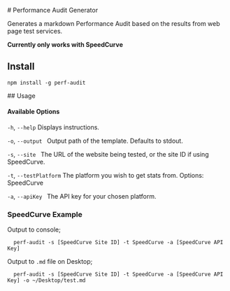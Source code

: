 # Performance Audit Generator

Generates a markdown Performance Audit based on the results from web page test services.

**Currently only works with SpeedCurve**
## Install

`npm install -g perf-audit`

## Usage

#### Available Options
  `-h`, `--help`          Displays instructions.

  `-o`, `--output `       Output path of the template. Defaults to stdout.

  `-s`, `--site `         The URL of the website being tested, or the site ID if using SpeedCurve.

  `-t`, `--testPlatform`  The platform you wish to get stats from. Options: SpeedCurve

  `-a`, `--apiKey `       The API key for your chosen platform.

### SpeedCurve Example

  Output to console;

  ```
    perf-audit -s [SpeedCurve Site ID] -t SpeedCurve -a [SpeedCurve API Key]
  ```

  Output to `.md` file on Desktop;
  ```
    perf-audit -s [SpeedCurve Site ID] -t SpeedCurve -a [SpeedCurve API Key] -o ~/Desktop/test.md
  ```
